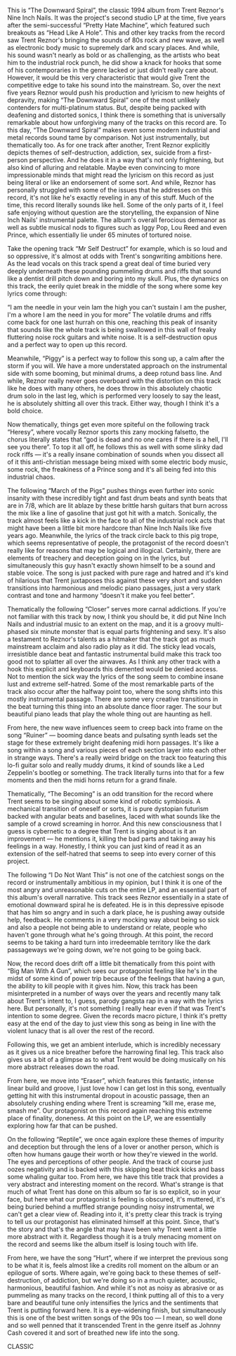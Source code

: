 This is “The Downward Spiral”, the classic 1994 album from Trent Reznor's Nine Inch Nails. It was the project's second studio LP at the time, five years after the semi-successful “Pretty Hate Machine”, which featured such breakouts as “Head Like A Hole”. This and other key tracks from the record saw Trent Reznor's bringing the sounds of 80s rock and new wave, as well as electronic body music to supremely dark and scary places. And while, his sound wasn't nearly as bold or as challenging, as the artists who beat him to the industrial rock punch, he did show a knack for hooks that some of his contemporaries in the genre lacked or just didn't really care about. However, it would be this very characteristic that would give Trent the competitive edge to take his sound into the mainstream. So, over the next five years Reznor would push his production and lyricism to new heights of depravity, making “The Downward Spiral” one of the most unlikely contenders for multi-platinum status. But, despite being packed with deafening and distorted sonics, I think there is something that is universally remarkable about how unforgiving many of the tracks on this record are. To this day, “The Downward Spiral” makes even some modern industrial and metal records sound tame by comparison. Not just instrumentally, but thematically too. As for one track after another, Trent Reznor explicitly depicts themes of self-destruction, addiction, sex, suicide from a first-person perspective. And he does it in a way that's not only frightening, but also kind of alluring and relatable. Maybe even convincing to more impressionable minds that might read the lyricism on this record as just being literal or like an endorsement of some sort. And while, Reznor has personally struggled with some of the issues that he addresses on this record, it's not like he's exactly reveling in any of this stuff. Much of the time, this record literally sounds like hell. Some of the only parts of it, I feel safe enjoying without question are the storytelling, the expansion of Nine Inch Nails' instrumental palette. The album's overall ferocious demeanor as well as subtle musical nods to figures such as Iggy Pop, Lou Reed and even Prince, which essentially lie under 65 minutes of tortured noise.

Take the opening track “Mr Self Destruct” for example, which is so loud and so oppressive, it's almost at odds with Trent's songwriting ambitions here. As the lead vocals on this track spend a great deal of time buried very deeply underneath these pounding pummeling drums and riffs that sound like a dentist drill pitch down and boring into my skull. Plus, the dynamics on this track, the eerily quiet break in the middle of the song where some key lyrics come through:

“I am the needle in your vein
Iam the high you can't sustain
I am the pusher, I'm a whore
I am the need in you for more”
The volatile drums and riffs come back for one last hurrah on this one, reaching this peak of insanity that sounds like the whole track is being swallowed in this wall of freaky fluttering noise rock guitars and white noise. It is a self-destruction opus and a perfect way to open up this record.

Meanwhile, “Piggy” is a perfect way to follow this song up, a calm after the storm if you will. We have a more understated approach on the instrumental side with some booming, but minimal drums, a deep rotund bass line. And while, Reznor really never goes overboard with the distortion on this track like he does with many others, he does throw in this absolutely chaotic drum solo in the last leg, which is performed very loosely to say the least, he is absolutely shitting all over this track. Either way, though I think it's a bold choice.

Now thematically, things get even more spiteful on the following track “Heresy”, where vocally Reznor sports this zany mocking falsetto, the chorus literally states that “god is dead and no one cares if there is a hell, I'll see you there”. To top it all off, he follows this as well with some slinky dad rock riffs — it's a really insane combination of sounds when you dissect all of it this anti-christian message being mixed with some electric body music, some rock, the freakiness of a Prince song and it's all being fed into this industrial chaos.

The following “March of the Pigs” pushes things even further into sonic insanity with these incredibly tight and fast drum beats and synth beats that are in 7/8, which are lit ablaze by these brittle harsh guitars that burn across the mix like a line of gasoline that just got hit with a match. Sonically, the track almost feels like a kick in the face to all of the industrial rock acts that might have been a little bit more hardcore than Nine Inch Nails like five years ago. Meanwhile, the lyrics of the track circle back to this pig trope, which seems representative of people, the protagonist of the record doesn't really like for reasons that may be logical and illogical. Certainly, there are elements of treachery and deception going on in the lyrics, but simultaneously this guy hasn't exactly shown himself to be a sound and stable voice. The song is just packed with pure rage and hatred and it's kind of hilarious that Trent juxtaposes this against these very short and sudden transitions into harmonious and melodic piano passages, just a very stark contrast and tone and harmony “doesn't it make you feel better”.

Thematically the following “Closer” serves more carnal addictions. If you're not familiar with this track by now, I think you should be, it did put Nine Inch Nails and industrial music to an extent on the map, and it is a groovy multi-phased six minute monster that is equal parts frightening and sexy. It's also a testament to Reznor's talents as a hitmaker that the track got as much mainstream acclaim and also radio play as it did. The sticky lead vocals, irresistible dance beat and fantastic instrumental build make this track too good not to splatter all over the airwaves. As I think any other track with a hook this explicit and keyboards this demented would be denied access. Not to mention the sick way the lyrics of the song seem to combine insane lust and extreme self-hatred. Some of the most remarkable parts of the track also occur after the halfway point too, where the song shifts into this mostly instrumental passage. There are some very creative transitions in the beat turning this thing into an absolute dance floor rager. The sour but beautiful piano leads that play the whole thing out are haunting as hell.

From here, the new wave influences seem to creep back into frame on the song “Ruiner” — booming dance beats and pulsating synth leads set the stage for these extremely bright deafening midi horn passages. It's like a song within a song and various pieces of each section layer into each other in strange ways. There's a really weird bridge on the track too featuring this lo-fi guitar solo and really muddy drums, it kind of sounds like a Led Zeppelin's bootleg or something. The track literally turns into that for a few moments and then the midi horns return for a grand finale.

Thematically, “The Becoming” is an odd transition for the record where Trent seems to be singing about some kind of robotic symbiosis. A mechanical transition of oneself or sorts, it is pure dystopian futurism backed with angular beats and baselines, laced with what sounds like the sample of a crowd screaming in horror. And this new consciousness that I guess is cybernetic to a degree that Trent is singing about is it an improvement — he mentions it, killing the bad parts and taking away his feelings in a way. Honestly, I think you can just kind of read it as an extension of the self-hatred that seems to seep into every corner of this project.

The following “I Do Not Want This” is not one of the catchiest songs on the record or instrumentally ambitious in my opinion, but I think it is one of the most angry and unreasonable cuts on the entire LP, and an essential part of this album's overall narrative. This track sees Reznor essentially in a state of emotional downward spiral he is defeated. He is in this depressive episode that has him so angry and in such a dark place, he is pushing away outside help, feedback. He comments in a very mocking way about being so sick and also a people not being able to understand or relate, people who haven't gone through what he's going through. At this point, the record seems to be taking a hard turn into irredeemable territory like the dark passageways we're going down, we're not going to be going back.

Now, the record does drift off a little bit thematically from this point with “Big Man With A Gun”, which sees our protagonist feeling like he's in the midst of some kind of power trip because of the feelings that having a gun, the ability to kill people with it gives him. Now, this track has been misinterpreted in a number of ways over the years and recently many talk about Trent's intent to, I guess, parody gangsta rap in a way with the lyrics here. But personally, it's not something I really hear even if that was Trent's intention to some degree. Given the records macro picture, I think it's pretty easy at the end of the day to just view this song as being in line with the violent lunacy that is all over the rest of the record.

Following this, we get an ambient interlude, which is incredibly necessary as it gives us a nice breather before the harrowing final leg. This track also gives us a bit of a glimpse as to what Trent would be doing musically on his more abstract releases down the road.

From here, we move into “Eraser”, which features this fantastic, intense linear build and groove, I just love how I can get lost in this song, eventually getting hit with this instrumental dropout in acoustic passage, then an absolutely crushing ending where Trent is screaming “kill me, erase me, smash me”. Our protagonist on this record again reaching this extreme place of finality, doneness. At this point on the LP, we are essentially exploring how far that can be pushed.

On the following “Reptile”, we once again explore these themes of impurity and deception but through the lens of a lover or another person, which is often how humans gauge their worth or how they're viewed in the world. The eyes and perceptions of other people. And the track of course just oozes negativity and is backed with this skipping beat thick kicks and bass some whaling guitar too. From here, we have this title track that provides a very abstract and interesting moment on the record. What's strange is that much of what Trent has done on this album so far is so explicit, so in your face, but here what our protagonist is feeling is obscured, it's muttered, it's being buried behind a muffled strange pounding noisy instrumental, we can't get a clear view of. Reading into it, it's pretty clear this track is trying to tell us our protagonist has eliminated himself at this point. Since, that's the story and that's the angle that may have been why Trent went a little more abstract with it. Regardless though it is a truly menacing moment on the record and seems like the album itself is losing touch with life.

From here, we have the song “Hurt”, where if we interpret the previous song to be what it is, feels almost like a credits roll moment on the album or an epilogue of sorts. Where again, we're going back to these themes of self-destruction, of addiction, but we're doing so in a much quieter, acoustic, harmonious, beautiful fashion. And while it's not as noisy as abrasive or as pummeling as many tracks on the record, I think putting all of this to a very bare and beautiful tune only intensifies the lyrics and the sentiments that Trent is putting forward here. It is a eye-widening finish, but simultaneously this is one of the best written songs of the 90s too — I mean, so well done and so well penned that it transcended Trent in the genre itself as Johnny Cash covered it and sort of breathed new life into the song.

CLASSIC
